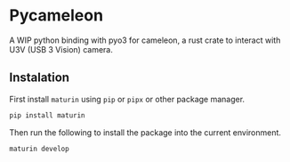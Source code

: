 # Pycameleon


A WIP python binding with pyo3 for cameleon, a rust crate to interact with U3V (USB 3 Vision) camera.


## Instalation


First install `maturin` using `pip` or `pipx` or other package manager.

```bash
pip install maturin
```

Then run the following to install the package into the current environment.

```bash
maturin develop
```

